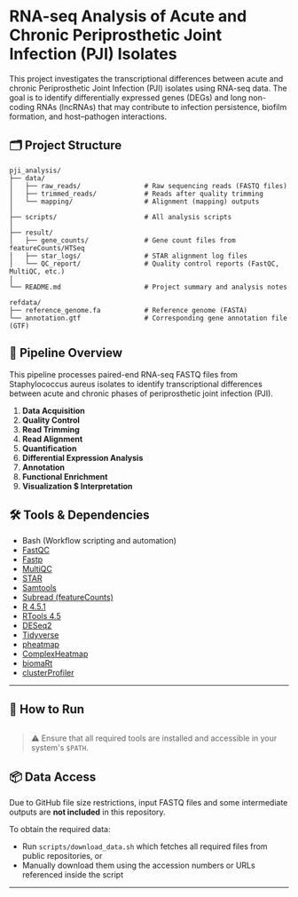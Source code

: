 # RNA-seq Analysis of Acute and Chronic Periprosthetic Joint Infection (PJI) Isolates
This project investigates the transcriptional differences between acute and chronic Periprosthetic Joint Infection (PJI) isolates using RNA-seq data. The goal is to identify differentially expressed genes (DEGs) and long non-coding RNAs (lncRNAs) that may contribute to infection persistence, biofilm formation, and host–pathogen interactions.

## 🗂️ Project Structure
```
pji_analysis/
├── data/
│   ├── raw_reads/                # Raw sequencing reads (FASTQ files)
│   ├── trimmed_reads/            # Reads after quality trimming
│   └── mapping/                  # Alignment (mapping) outputs
│
├── scripts/                      # All analysis scripts
│
├── result/
│   ├── gene_counts/              # Gene count files from featureCounts/HTSeq
│   ├── star_logs/                # STAR alignment log files
│   └── QC_report/                # Quality control reports (FastQC, MultiQC, etc.)
│
└── README.md                     # Project summary and analysis notes

refdata/
├── reference_genome.fa           # Reference genome (FASTA)
└── annotation.gtf                # Corresponding gene annotation file (GTF)

```
## 🔧 Pipeline Overview
This pipeline processes paired-end RNA-seq FASTQ files from Staphylococcus aureus isolates to identify transcriptional differences between acute and chronic phases of periprosthetic joint infection (PJI).

1. **Data Acquisition** 
2. **Quality Control** 
3. **Read Trimming** 
4. **Read Alignment** 
5. **Quantification** 
6. **Differential Expression Analysis** 
7. **Annotation** 
8. **Functional Enrichment**
9. **Visualization $ Interpretation**

## 🛠️ Tools & Dependencies

- Bash (Workflow scripting and automation)
- [FastQC](https://www.bioinformatics.babraham.ac.uk/projects/fastqc/)
- [Fastp](https://github.com/OpenGene/fastp)
- [MultiQC](https://seqera.io/multiqc/)
- [STAR](https://github.com/alexdobin/STAR)
- [Samtools](http://www.htslib.org/)
- [Subread (featureCounts)](https://subread.sourceforge.net/featureCounts.html)
- [R 4.5.1](https://cran.ma.imperial.ac.uk/)
- [RTools 4.5](https://cran.r-project.org/bin/windows/Rtools/)
- [DESeq2](https://bioconductor.org/packages/release/bioc/html/DESeq2.html)
- [Tidyverse](https://www.tidyverse.org/)
- [pheatmap](https://cran.r-project.org/web/packages/pheatmap/)
- [ComplexHeatmap](https://bioconductor.org/packages/release/bioc/html/ComplexHeatmap.html)
- [biomaRt](https://bioconductor.org/packages/release/bioc/html/biomaRt.html)
- [clusterProfiler](https://bioconductor.org/packages/release/bioc/html/clusterProfiler.html)

---

## 🚀 How to Run
```
```

> ⚠️ Ensure that all required tools are installed and accessible in your system's `$PATH`.

## 📦 Data Access

Due to GitHub file size restrictions, input FASTQ files and some intermediate outputs are **not included** in this repository.

To obtain the required data:

- Run `scripts/download_data.sh` which fetches all required files from public repositories, or  
- Manually download them using the accession numbers or URLs referenced inside the script

---
